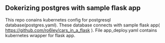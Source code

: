 ## Dokerizing postgres with sample flask app
This repo conains kubernetes config for postgresql database(postgres.yaml). These database connects with sample flask app( https://github.com/ro6ley/cars_in_a_flask ). File app_deploy.yaml contains kubernetes wrapper for flask app. 

